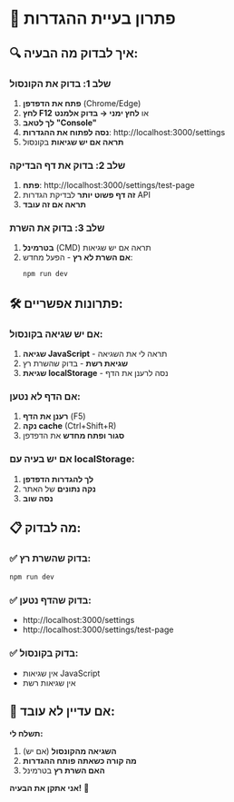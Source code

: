 # 🔧 פתרון בעיית ההגדרות

## 🔍 איך לבדוק מה הבעיה:

### שלב 1: בדוק את הקונסול
1. **פתח את הדפדפן** (Chrome/Edge)
2. **לחץ F12** או **לחץ ימני → בדוק אלמנט**
3. **לך לטאב "Console"**
4. **נסה לפתוח את ההגדרות**: http://localhost:3000/settings
5. **תראה אם יש שגיאות** בקונסול

### שלב 2: בדוק את דף הבדיקה
1. **פתח**: http://localhost:3000/settings/test-page
2. **זה דף פשוט יותר** לבדיקת הגדרות API
3. **תראה אם זה עובד**

### שלב 3: בדוק את השרת
1. **בטרמינל** (CMD) תראה אם יש שגיאות
2. **אם השרת לא רץ** - הפעל מחדש:
   ```bash
   npm run dev
   ```

## 🛠️ פתרונות אפשריים:

### אם יש שגיאה בקונסול:
1. **שגיאה JavaScript** - תראה לי את השגיאה
2. **שגיאת רשת** - בדוק שהשרת רץ
3. **שגיאת localStorage** - נסה לרענן את הדף

### אם הדף לא נטען:
1. **רענן את הדף** (F5)
2. **נקה cache** (Ctrl+Shift+R)
3. **סגור ופתח מחדש** את הדפדפן

### אם יש בעיה עם localStorage:
1. **לך להגדרות הדפדפן**
2. **נקה נתונים** של האתר
3. **נסה שוב**

## 📋 מה לבדוק:

### ✅ בדוק שהשרת רץ:
```bash
npm run dev
```

### ✅ בדוק שהדף נטען:
- http://localhost:3000/settings
- http://localhost:3000/settings/test-page

### ✅ בדוק בקונסול:
- אין שגיאות JavaScript
- אין שגיאות רשת

## 🚨 אם עדיין לא עובד:

**תשלח לי:**
1. **השגיאה מהקונסול** (אם יש)
2. **מה קורה כשאתה פותח ההגדרות**
3. **האם השרת רץ** בטרמינל

**אני אתקן את הבעיה!** 🔧

